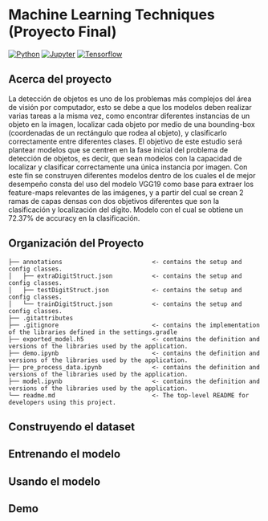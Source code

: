 # Machine Learning Techniques (Proyecto Final)

<!-- TABLE OF HEADER -->
[![Python][skill-python-shield]][skill-python-url]
[![Jupyter][skill-jupyter-shield]][skill-jupyter-url]
[![Tensorflow][skill-tensorflow-shield]][skill-tensorflow-url]

<!-- ABOUT THE PROJECT -->
## Acerca del proyecto

La detección de objetos es uno de los problemas más complejos del área de visión por computador, esto se debe a que los modelos deben realizar varias tareas a la misma vez, como encontrar diferentes instancias de un objeto en la imagen, localizar cada objeto por medio de una bounding-box (coordenadas de un rectángulo que rodea al objeto), y clasificarlo correctamente entre diferentes clases.
El objetivo de este estudio será plantear modelos que se centren en la fase inicial del problema de detección de objetos, es decir, que sean modelos con la capacidad de localizar y clasificar correctamente una única instancia por imagen.
Con este fin se construyen diferentes modelos dentro de los cuales el de mejor desempeño consta del uso del modelo VGG19 como base para extraer los feature-maps relevantes de las imágenes, y a partir del cual se crean 2 ramas de capas densas con dos objetivos diferentes que son la clasificación y localización del dígito. Modelo con el cual se obtiene un 72.37% de accuracy en la clasificación.

## Organización del Proyecto

    ├── annotations                         <- contains the setup and config classes.
    │   ├── extraDigitStruct.json           <- contains the setup and config classes.
    │   ├── testDigitStruct.json            <- contains the setup and config classes.                 
    │   └── trainDigitStruct.json           <- contains the setup and config classes.
    ├── .gitattributes
    ├── .gitignore                          <- contains the implementation of the libraries defined in the settings.gradle
    ├── exported_model.h5                   <- contains the definition and versions of the libraries used by the application.
    ├── demo.ipynb                          <- contains the definition and versions of the libraries used by the application.
    ├── pre_process_data.ipynb              <- contains the definition and versions of the libraries used by the application.
    ├── model.ipynb                         <- contains the definition and versions of the libraries used by the application.
    └── readme.md                           <- The top-level README for developers using this project.

## Construyendo el dataset

## Entrenando el modelo

## Usando el modelo

## Demo

<!-- MARKDOWN LINKS & IMAGES -->
<!-- https://shields.io/ -->
[skill-python-shield]: https://img.shields.io/badge/Python-3.9-blue
[skill-python-url]: https://www.python.org/
[skill-jupyter-shield]: https://img.shields.io/badge/Jupyter-6.4.8-blue
[skill-jupyter-url]: https://jupyter.org/
[skill-tensorflow-shield]: https://img.shields.io/badge/TensorFlow-2.9.1-blue
[skill-tensorflow-url]: https://www.tensorflow.org/?hl=es-419
